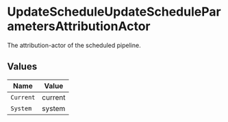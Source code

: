 # UpdateScheduleUpdateScheduleParametersAttributionActor

The attribution-actor of the scheduled pipeline.


## Values

| Name      | Value     |
| --------- | --------- |
| `Current` | current   |
| `System`  | system    |